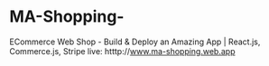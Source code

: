# MA-Shopping-
ECommerce Web Shop - Build & Deploy an Amazing App | React.js, Commerce.js, Stripe
live: htttp://www.ma-shopping.web.app
